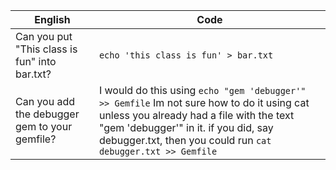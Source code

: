 English | Code
--- | ---
Can you put "This class is fun" into bar.txt? | `echo 'this class is fun' > bar.txt`
Can you add the debugger gem to your gemfile? | I would do this using `echo "gem 'debugger'" >> Gemfile` Im not sure how to do it using cat unless you already had a file with the text "gem 'debugger'" in it. if you did, say debugger.txt, then you could run `cat debugger.txt >> Gemfile`
